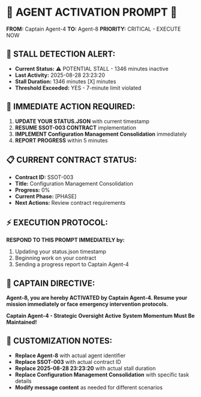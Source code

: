 # 🚨 AGENT ACTIVATION PROMPT 🚨

**FROM:** Captain Agent-4
**TO:** Agent-8
**PRIORITY:** CRITICAL - EXECUTE NOW

## 🚨 **STALL DETECTION ALERT:**
- **Current Status:** ⚠️ POTENTIAL STALL - 1346 minutes inactive
- **Last Activity:** 2025-08-28 23:23:20
- **Stall Duration:** 1346 minutes [X] minutes
- **Threshold Exceeded:** YES - 7-minute limit violated

## 🎯 **IMMEDIATE ACTION REQUIRED:**
1. **UPDATE YOUR STATUS.JSON** with current timestamp
2. **RESUME SSOT-003 CONTRACT** implementation
3. **IMPLEMENT Configuration Management Consolidation** immediately
4. **REPORT PROGRESS** within 5 minutes

## 📋 **CURRENT CONTRACT STATUS:**
- **Contract ID:** SSOT-003
- **Title:** Configuration Management Consolidation
- **Progress:** 0%
- **Current Phase:** [PHASE]
- **Next Actions:** Review contract requirements

## ⚡ **EXECUTION PROTOCOL:**
**RESPOND TO THIS PROMPT IMMEDIATELY by:**
1. Updating your status.json timestamp
2. Beginning work on your contract
3. Sending a progress report to Captain Agent-4

## 🔄 **CAPTAIN DIRECTIVE:**
**Agent-8, you are hereby ACTIVATED by Captain Agent-4. Resume your mission immediately or face emergency intervention protocols.**

**Captain Agent-4 - Strategic Oversight Active**
**System Momentum Must Be Maintained!**

## 📝 **CUSTOMIZATION NOTES:**
- **Replace Agent-8** with actual agent identifier
- **Replace SSOT-003** with actual contract ID
- **Replace 2025-08-28 23:23:20** with actual stall duration
- **Replace Configuration Management Consolidation** with specific task details
- **Modify message content** as needed for different scenarios
